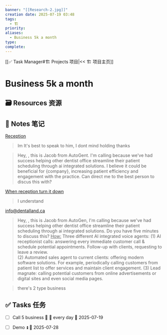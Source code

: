 ```yaml
---
banner: "[[Research-2.jpg]]"
creation date: 2025-07-19 03:48
tags:
  - 🏗️
priority:
aliases:
  - Business 5k a month
type:
complete:
---
```

[[✅ Task Manager#🏗️ Projects 项目|<< 🏗️ 项目主页]]
# Business 5k a month

## 🗃️ Resources 资源


## 📒 Notes 笔记
<u>Reception</u>
> Im It's best to speak to him, I dont mind holding thanks

> Hey, , this is Jacob from AutoGent. I'm calling because we've had success helping other dentist office streamline their patient scheduling through ai integrated solutions. I believe it could be beneficial for {company}, increasing patient efficiency and engagement with the practice. Can direct me to the best person to discus this with? 

<u>When reception turn it down</u>
> I understand 

info@dentalland.ca

> Hey, , this is Jacob from AutoGen, I'm calling because we've had success helping other dentist office streamline their patient scheduling through ai integrated solutions. Do you have five minutes to discuss this? 
<u>How:</u>
> Three different AI integrated voice agents: 
> 	(1) AI receptionist calls: answering every immediate customer call & schedule potential appointments. Follow-up with clients, requesting to leave a review.  
> 	(2) Automated sales agent to current clients: offering modern software solutions. For example, periodically calling customers from patient list to offer services and maintain client engagement. 
> 	(3) Lead magnate: calling potential customers from online advertisements or digital sites and even social media pages. 


> there's 2 type business
## ✅  Tasks 任务
- [ ] Call 5 business 🔼 🔁 every day 🛫 2025-07-19
- [ ] Demo ⏫ 📅 2025-07-28


